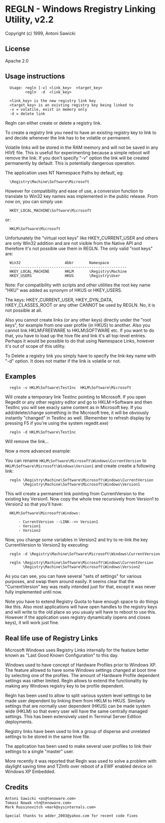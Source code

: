 
REGLN - Windows Rregistry Linking Utility, v2.2
===============================================
Copyright (c) 1999, Antoni Sawicki


License
-------
  Apache 2.0


Usage instructions
------------------
```
  Usage: regln [-v] <link_key>  <target_key>
         regln  -d  <link_key>

  <link_key> is the new registry link key
  <target_key> is an existing registry key being linked to
  -v = volatile, exist in memory only
  -d = delete link
```  

  Regln can either create or delete a registry link.

  To create a registry link you need to have an existing registry key to link 
  to and decide whenever the link has to be volatile or permanent.

  Volatile links will be stored in the RAM memory and will not be saved in any
  HIVE file. This is usefull for experimenting because a simple reboot will
  remove the link. If you don't specify "-v" option the link will be created
  permanently by default. This is potentially dangerous operation.

  The application uses NT Namespace Paths by default, eg:

```
  \Registry\Machine\Software\Microsoft
```

  However for compatibility and ease of use, a conversion function to translate
  to Win32 key names was implemented in the public release. From now on, you can
  simply use:

```
  HKEY_LOCAL_MACHINE\Software\Microsoft
```

  or:

```
  HKLM\Software\Microsoft
```

  Unfortunately the "virtual root keys" like HKEY_CURRENT_USER  and others are
  only Win32 addition and are not visible from the Native API and therefore
  it's not possible use them in REGLN. The only valid "root keys" are:

```
  Win32                    Abbr       Namespace
  -----------------------------------------------------
  HKEY_LOCAL_MACHINE       HKLM       \Registry\Machine
  HKEY_USERS               HKUS       \Registry\User
```

  Note: For compatibility with scripts and other utilities the root key name "HKU"
  was added as synonym of HKUS or HKEY_USERS.

  The keys: HKEY_CURRENT_USER, HKEY_DYN_DATA, HKEY_CLASSES_ROOT or any other CANNOT
  be used by REGLN. No, it is not possible at all.

  Also you cannot create links (or any other keys) directly under the "root keys",
  for example from one user profile (in HKUS) to another. Also you cannot link
  HKLM\FREEWARE to HKLM\SOFTWARE etc. If you want to do that,  you have to load up
  the hive file and link it's all top-level entries. Perhaps it would be possible
  to do that using Namespace Links, however it's out of scope of this utility.
  

  To Delete a registry link you simply have to specify the link-key name with "-d"
  option. It does not matter if the link is volatile or not.


Examples
--------
```
  regln -v HKLM\Software\TestInc  HKLM\Software\Microsoft
```

  Will create a temporary link TestInc pointing to Microsoft. If you open Regedit
  or any other registry editor and go to HKLM->Software and then TestInc you will
  see exacly same content as in Microsoft key. If you add/delete/change something 
  in the Microsoft tree, it will be obviously instantly "changed" in TestInc as
  well. (Remember to refresh display by pressing F5 if you're using the system
  regedit.exe)

```
  regln -d HKLM\Software\TestInc
```

  Will remove the link...

  Now a more advanced example:

  You can rename `HKLM\Software\Microsoft\Windows\CurrentVersion`
  to `HKLM\Software\Microsoft\Windows\Version1`  and create creatie
  a following link:

```
  regln \Registry\Machine\Software\Microsoft\Windows\CurrentVersion 
        \Registry\Machine\Software\Microsoft\Windows\Version1
```

  This will create a permanent link pointing from CurrentVersion to the existing
  key Version1. Now copy the whole tree recursively from Version1 to Version2 so
  that you'll have:

```
  HKLM\Software\Microsoft\Windows:

      - CurrentVersion --LINK-->> Version1
      - Version1
      - Version2
```

  Now, you change some variables in Version2 and try to re-link the key
  CurrentVersion to Version2 by executing:

```
  regln -d \Registry\Machine\Software\Microsoft\Windows\CurrentVersion 

  regln \Registry\Machine\Software\Microsoft\Windows\CurrentVersion 
        \Registry\Machine\Software\Microsoft\Windows\Version2
```

  As you can see, you can have several "sets of settings" for various purposes,
  and swap them around easily. It seems clear that the "CurrentVersion" key was
  really intended just for that, except it was never fully implemented until now.

  Note you have to extend Registry Quota to have enough space to do things like
  this. Also most applications will have open handles to the registry keys and
  will write to the old place so you usualy will have to reboot to use this. 
  However if the application uses registry dynamically (opens and closes keys),
  it will work just fine.



Real life use of Registry Links
-------------------------------
  Microsoft Windows uses Registry Links internally for the feature better known as
  "Last Good Known Configuration" to this day.
  
  Windows used to have concept of Hardware Profiles prior to Windows XP. The feature
  allowed to have some Windows settings changed at boot time by selecting one of the
  profiles. The amount of Hardware Profile dependent settings was rather limited.
  Regln allows to extend the functionality by making any Windows registry key to 
  be profile dependent.

  Regln has been used to allow to split various system level settings to be made
  user dependent by linking them from HKLM to HKUS. Similarly settings that are
  normally user dependent (HKUS) can be made system wide (HKLM) so that every user
  will have the same centrally managed settings. This has been extensively used
  in Terminal Server Edition deployments.

  Registry links have been used to link a group of disperse and unrelated settings
  to be stored in the same hive file.

  The application has been used to make several user profiles to link their settings
  to a single "master" user.

  More recently it was reported that Regln was used to solve a problem with daylight
  saving time and TZInfo over reboot of a EWF enabled device on Windows XP Embedded. 

Credits
-------    
    Antoni Sawicki <as@tenoware.com>
    Tomasz Nowak <tn@tenoware.com>
    Mark Russinovitch <mark@sysinternals.com>

    Special thanks to adder_2003@yahoo.com for recent code fixes
